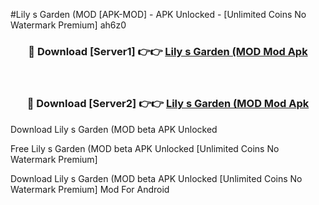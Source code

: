 #Lily s Garden (MOD [APK-MOD] - APK Unlocked - [Unlimited Coins No Watermark Premium] ah6z0



<div align="center">

<h3>🔴 Download [Server1] 👉👉 <a href="https://momento.my/?title=Lily_s_Garden_(MOD">Lily s Garden (MOD Mod Apk</a></h3><br>

<h3>🔴 Download [Server2] 👉👉 <a href="https://momento.my/?title=Lily_s_Garden_(MOD">Lily s Garden (MOD Mod Apk</a></h3>
</div>



Download Lily s Garden (MOD beta APK Unlocked

Free Lily s Garden (MOD beta APK Unlocked [Unlimited Coins No Watermark Premium]

Download Lily s Garden (MOD beta APK Unlocked [Unlimited Coins No Watermark Premium] Mod For Android
